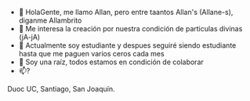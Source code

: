 - 👋 HolaGente, me llamo Allan, pero entre taantos Allan's (Allane-s), diganme Allambrito
- 👀 Me interesa la creación por nuestra condición de particulas divinas (jA-jA)
- 🌱 Actualmente soy estudiante y despues seguiré siendo estudiante hasta que me paguen varios ceros cada mes
- 💞️ Soy una raíz, todos estamos en condición de colaborar
- 📫?


Duoc UC, Santiago, San Joaquín.
